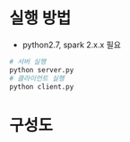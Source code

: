 # 실행 방법

- python2.7, spark 2.x.x 필요

```bash
# 서버 실행
python server.py
# 클라이언트 실행
python client.py
```



# 구성도